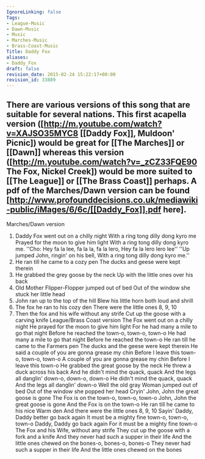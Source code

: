```yaml
---
IgnoreLinking: false
Tags:
- League-Music
- Dawn-Music
- Music
- Marches-Music
- Brass-Coast-Music
Title: Daddy Fox
aliases:
- Daddy_Fox
draft: false
revision_date: 2015-02-24 15:22:17+00:00
revision_id: 33889
---
```


There are various versions of this song that are suitable for several nations. 
This first acapella version ([http://m.youtube.com/watch?v=XAJSO35MYC8 [[Daddy Fox]], Muldoon' Picnic]) would be great for [[The Marches]] or [[Dawn]] whereas this version ([http://m.youtube.com/watch?v=_zCZ33FQE90 The Fox, Nickel Creek]) would be more suited to [[The League]] or [[The Brass Coast]] perhaps.
A pdf of the Marches/Dawn version can be found [http://www.profounddecisions.co.uk/mediawiki-public/iMages/6/6c/[[Daddy_Fox]].pdf here]. 
---------
Marches/Dawn version
1. Daddy Fox went out on a chilly night
With a ring tong dilly dong kyro me
Prayed for the moon to give him light
With a ring tong dilly dong kyro me.
''Cho: Hey fa la lee, fa la la, fa la lero, Hey fa la lero lero lee''
''Up jumped John, ringin' on his bell, With a ring tong dilly dong kyro me.''
2. He ran till he came to a cozy pen
The ducks and geese were kept therein
3. He grabbed the grey goose by the neck
Up with the little ones over his back
4. Old Mother Flipper-Flopper jumped out of bed
Out of the window she stuck her little head
5. John ran up to the top of the hill
Blew his little horn both loud and shrill
6. The fox he ran to his cozy den
There were the little ones 8, 9, 10
7. Then the fox and his wife without any strife
Cut up the goose with a carving knife
League/Brass Coast version
The Fox went out on a chilly night 
He prayed for the moon to give him light 
For he had many a mile to go that night 
Before he reached the town-o, town-o, town-o 
He had many a mile to go that night 
Before he reached the town-o 
He ran till he came to the Farmers pen 
The ducks and the geese were kept therein 
He said a couple of you are gonna grease my chin 
Before I leave this town-o, town-o, town-o 
A couple of you are gonna grease my chin 
Before I leave this town-o 
He grabbed the great goose by the neck 
He threw a duck across his back 
And he didn't mind the quack, quack 
And the legs all danglin' down-o, down-o, down-o 
He didn't mind the quack, quack 
And the legs all danglin' down-o 
Well the old gray Woman jumped out of bed 
Out of the window she popped her head 
Cryin' John, John the great goose is gone 
The Fox is on the town-o, town-o, town-o 
John, John the great goose is gone 
And the Fox is on the town-o 
He ran till he came to his nice Warm den 
And there were the little ones 8, 9, 10 
Sayin' Daddy, Daddy better go back again 
It must be a mighty fine town-o, town-o, town-o 
Daddy, Daddy go back again 
For it must be a mighty fine town-o 
The Fox and his Wife, without any strife 
They cut up the goose with a fork and a knife 
And they never had such a supper in their life 
And the little ones chewed on the bones-o, bones-o, bones-o 
They never had such a supper in their life 
And the little ones chewed on the bones